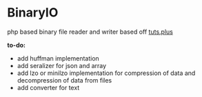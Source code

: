 BinaryIO
========

php based binary file reader and writer based off [tuts.plus](http://gamedevelopment.tutsplus.com/tutorials/how-to-read-and-write-binary-data-for-your-custom-file-formats--gamedev-12159)

**to-do:**

  * add huffman implementation
  * add seralizer for json and array
  * add lzo or minilzo implementation for compression of data and decompression of data from files
  * add converter for text
